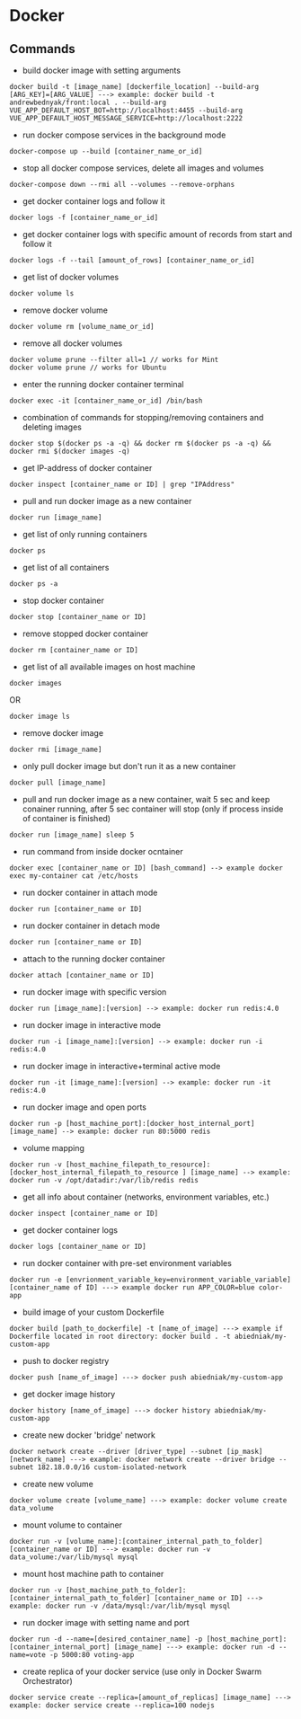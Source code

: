 # Docker

## Commands
- build docker image with setting arguments
```
docker build -t [image_name] [dockerfile_location] --build-arg [ARG_KEY]=[ARG_VALUE] ---> example: docker build -t andrewbednyak/front:local . --build-arg VUE_APP_DEFAULT_HOST_BOT=http://localhost:4455 --build-arg VUE_APP_DEFAULT_HOST_MESSAGE_SERVICE=http://localhost:2222
```
- run docker compose services in the background mode
```
docker-compose up --build [container_name_or_id]
```
- stop all docker compose services, delete all images and volumes
```
docker-compose down --rmi all --volumes --remove-orphans
```
- get docker container logs and follow it
```
docker logs -f [container_name_or_id]
```
- get docker container logs with specific amount of records from start and follow it
```
docker logs -f --tail [amount_of_rows] [container_name_or_id]
```
- get list of docker volumes
```
docker volume ls
```
- remove docker volume
```
docker volume rm [volume_name_or_id]
```
- remove all docker volumes
```
docker volume prune --filter all=1 // works for Mint
docker volume prune // works for Ubuntu
```
- enter the running docker container terminal
```
docker exec -it [container_name_or_id] /bin/bash
```
- combination of commands for stopping/removing containers and deleting images
```
docker stop $(docker ps -a -q) && docker rm $(docker ps -a -q) && docker rmi $(docker images -q)
```
- get IP-address of docker container
```
docker inspect [container_name or ID] | grep "IPAddress"
```
- pull and run docker image as a new container
```
docker run [image_name]
```
- get list of only running containers
```
docker ps
```
- get list of all containers
```
docker ps -a
```
- stop docker container
```
docker stop [container_name or ID]
```
- remove stopped docker container
```
docker rm [container_name or ID]
```
- get list of all available images on host machine
```
docker images
```
OR
```
docker image ls
```
- remove docker image
```
docker rmi [image_name]
```
- only pull docker image but don't run it as a new container
```
docker pull [image_name]
```
- pull and run docker image as a new container, wait 5 sec and keep conainer running, after 5 sec container will stop  (only if process inside of container is finished)
```
docker run [image_name] sleep 5
```
- run command from inside docker ocntainer
```
docker exec [container_name or ID] [bash_command] --> example docker exec my-container cat /etc/hosts
```
- run docker container in attach mode
```
docker run [container_name or ID]
```
- run docker container in detach mode
```
docker run [container_name or ID]
```
- attach to the running docker container
```
docker attach [container_name or ID]
```
- run docker image with specific version
```
docker run [image_name]:[version] --> example: docker run redis:4.0
```
- run docker image in interactive mode
```
docker run -i [image_name]:[version] --> example: docker run -i redis:4.0
```
- run docker image in interactive+terminal active mode
```
docker run -it [image_name]:[version] --> example: docker run -it redis:4.0
```
- run docker image and open ports
```
docker run -p [host_machine_port]:[docker_host_internal_port] [image_name] --> example: docker run 80:5000 redis
```
- volume mapping
```
docker run -v [host_machine_filepath_to_resource]:[docker_host_internal_filepath_to_resource ] [image_name] --> example: docker run -v /opt/datadir:/var/lib/redis redis
```
- get all info about container (networks, environment variables, etc.)
```
docker inspect [container_name or ID]
```
- get docker container logs
```
docker logs [container_name or ID]
```
- run docker container with pre-set environment variables
```
docker run -e [envrionment_variable_key=environment_variable_variable] [container_name of ID] ---> example docker run APP_COLOR=blue color-app
```
- build image of your custom Dockerfile
```
docker build [path_to_dockerfile] -t [name_of_image] ---> example if Dockerfile located in root directory: docker build . -t abiedniak/my-custom-app
```
- push to docker registry
```
docker push [name_of_image] ---> docker push abiedniak/my-custom-app
```
- get docker image history
```
docker history [name_of_image] ---> docker history abiedniak/my-custom-app
```
- create new docker 'bridge' network
```
docker network create --driver [driver_type] --subnet [ip_mask] [network_name] ---> example: docker network create --driver bridge --subnet 182.18.0.0/16 custom-isolated-network
```
- create new volume
```
docker volume create [volume_name] ---> example: docker volume create data_volume
```
- mount volume to container
```
docker run -v [volume_name]:[container_internal_path_to_folder] [container_name or ID] ---> example: docker run -v data_volume:/var/lib/mysql mysql
```

- mount host machine path to container
```
docker run -v [host_machine_path_to_folder]:[container_internal_path_to_folder] [container_name or ID] ---> example: docker run -v /data/mysql:/var/lib/mysql mysql
```

- run docker image with setting name and port
```
docker run -d --name=[desired_container_name] -p [host_machine_port]:[container_internal_port] [image_name] ---> example: docker run -d --name=vote -p 5000:80 voting-app
```

- create replica of your docker service (use only in Docker Swarm Orchestrator)
```
docker service create --replica=[amount_of_replicas] [image_name] ---> example: docker service create --replica=100 nodejs
```
